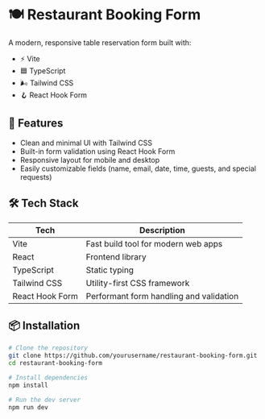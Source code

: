 # 🍽️ Restaurant Booking Form

A modern, responsive table reservation form built with:

- ⚡ Vite
- 🟦 TypeScript
- 🌬️ Tailwind CSS
- 🪝 React Hook Form

## 🚀 Features

- Clean and minimal UI with Tailwind CSS
- Built-in form validation using React Hook Form
- Responsive layout for mobile and desktop
- Easily customizable fields (name, email, date, time, guests, and special requests)

## 🛠️ Tech Stack

| Tech            | Description                             |
| --------------- | --------------------------------------- |
| Vite            | Fast build tool for modern web apps     |
| React           | Frontend library                        |
| TypeScript      | Static typing                           |
| Tailwind CSS    | Utility-first CSS framework             |
| React Hook Form | Performant form handling and validation |

## 📦 Installation

```bash
# Clone the repository
git clone https://github.com/yourusername/restaurant-booking-form.git
cd restaurant-booking-form

# Install dependencies
npm install

# Run the dev server
npm run dev
```
